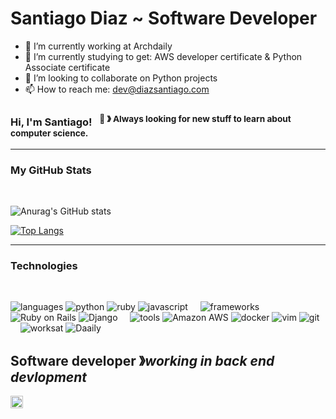 # Santiago Diaz ~ Software Developer #

- 🔭 I’m currently working at Archdaily 
- 🌱 I’m currently studying to get:  AWS developer certificate & Python Associate certificate
- 👯 I’m looking to collaborate on Python projects
- 📫 How to reach me: dev@diazsantiago.com

### Hi, I'm Santiago! &nbsp;&nbsp;<sup>👾 &#12299; Always looking for new stuff to learn about computer science.</sup>

----
### My GitHub Stats ###

<br>

![Anurag's GitHub stats](https://github-readme-stats.vercel.app/api?username=santiagodays&theme=aura_dark&show_icons=true)

[![Top Langs](https://github-readme-stats.vercel.app/api/top-langs/?username=santiagodays&layout=compact&theme=aura_dark)](https://github.com/anuraghazra/github-readme-stats)

----
### Technologies ###
<br>

![languages](https://img.shields.io/static/v1?label=&message=languages:&color=111&style=flat-square)
![python](https://img.shields.io/static/v1?logo=python&label=&message=python&color=36465D&logoColor=AAA&style=flat-square&link=)
![ruby](https://img.shields.io/static/v1?logo=ruby&label=&message=ruby&color=36465D&logoColor=AAA&style=flat-square)
![javascript](https://img.shields.io/static/v1?logo=javascript&label=&message=javascript&color=36465D&logoColor=AAA&style=flat-square)
&nbsp;&nbsp;&nbsp;
![frameworks](https://img.shields.io/static/v1?label=&message=frameworks:&color=111&style=flat-square)
![Ruby on Rails](https://img.shields.io/static/v1?logo=Ruby-on-Rails&label=&message=Rails&color=36465D&logoColor=AAA&style=flat-square)
![Django](https://img.shields.io/static/v1?logo=django&label=&message=django&color=36465D&logoColor=AAA&style=flat-square)
&nbsp;&nbsp;&nbsp;
![tools](https://img.shields.io/static/v1?label=&message=tools:&color=111&style=flat-square)
![Amazon AWS](https://img.shields.io/static/v1?logo=Amazon-aws&label=&message=Amazon-asws&color=36465D&logoColor=AAA&style=flat-square)
![docker](https://img.shields.io/static/v1?logo=docker&label=&message=docker&color=36465D&logoColor=AAA&style=flat-square)
![vim](https://img.shields.io/static/v1?logo=vim&label=&message=vim&color=36465D&logoColor=AAA&style=flat-square)
![git](https://img.shields.io/static/v1?logo=git&label=&message=git&color=36465D&logoColor=AAA&style=flat-square)
&nbsp;&nbsp;&nbsp;
![worksat](https://img.shields.io/static/v1?label=&message=@:&color=111&style=flat-square)
![Daaily](https://img.shields.io/static/v1?logo=daaily&label=&message=Daaily&color=111&logoColor=FF0000&style=flat-square)

**Software developer** &#12299;_working in back end devlopment_
<br/>
----

<a href="https://www.linkedin.com/in/diazsant/">
  <img align="left" alt="Santiago's LinkedIn" width="20px" src="https://simpleicons.now.sh/linkedin/495f7e" />
</a>
